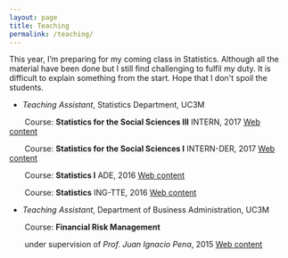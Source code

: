 ```yaml
---
layout: page
title: Teaching
permalink: /teaching/
---
```


This year, I’m preparing for my coming class in Statistics. Although all the material have been done but I still find challenging to fulfil my duty.
It is difficult to explain something from the start. Hope that I don't spoil the students.

* *Teaching Assistant*, Statistics Department, UC3M

&nbsp;&nbsp;&nbsp;&nbsp;&nbsp;&nbsp;  Course: **Statistics for the Social Sciences III** INTERN, 2017 [Web content](http://www3.uc3m.es/reina/Fichas/Idioma_2/320.16630.html) 

&nbsp;&nbsp;&nbsp;&nbsp;&nbsp;&nbsp;  Course: **Statistics for the Social Sciences I** INTERN-DER, 2017 [Web content](http://halweb.uc3m.es/esp/Personal/personas/mwiper/docencia/English/Socsci/apuntes2.html) 

&nbsp;&nbsp;&nbsp;&nbsp;&nbsp;&nbsp;  Course: **Statistics I** ADE, 2016 [Web content](http://www.est.uc3m.es/esp/nueva_docencia/comp_col_get/lade/estadistica_I/doc_generica/doc_generica.html) 

&nbsp;&nbsp;&nbsp;&nbsp;&nbsp;&nbsp;  Course: **Statistics** ING-TTE, 2016 [Web content](http://www.est.uc3m.es/esp/nueva_docencia/leganes/ing_tec_teleco_todas/estadistica/ingles/principal.html) 
 
* *Teaching Assistant*, Department of Business Administration, UC3M

&nbsp;&nbsp;&nbsp;&nbsp;&nbsp;&nbsp; Course: **Financial Risk Management** 
 
&nbsp;&nbsp;&nbsp;&nbsp;&nbsp;&nbsp;  under supervision of *Prof. Juan Ignacio Pena*, 2015 [Web content](http://www3.uc3m.es/reina/Fichas/Idioma_2/201.13760.html) 

 
